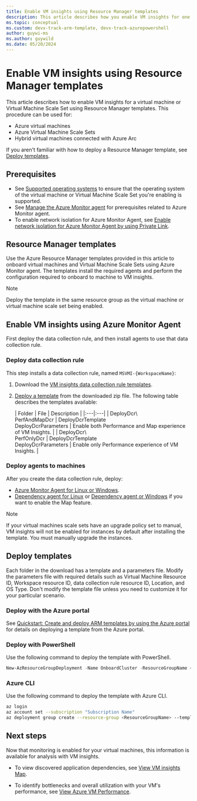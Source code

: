 ```yaml
---
title: Enable VM insights using Resource Manager templates
description: This article describes how you enable VM insights for one or more Azure virtual machines or Virtual Machine Scale Sets by using Azure PowerShell or Azure Resource Manager templates.
ms.topic: conceptual
ms.custom: devx-track-arm-template, devx-track-azurepowershell
author: guywi-ms
ms.author: guywild
ms.date: 05/20/2024
---
```


# Enable VM insights using Resource Manager templates
This article describes how to enable VM insights for a virtual machine or Virtual Machine Scale Set using Resource Manager templates. This procedure can be used for:

- Azure virtual machines
- Azure Virtual Machine Scale Sets
- Hybrid virtual machines connected with Azure Arc

If you aren't familiar with how to deploy a Resource Manager template, see [Deploy templates](#deploy-templates).

## Prerequisites

- See [Supported operating systems](./vminsights-enable-overview.md#supported-operating-systems) to ensure that the operating system of the virtual machine or Virtual Machine Scale Set you're enabling is supported. 
- See [Manage the Azure Monitor agent](../agents/azure-monitor-agent-manage.md#prerequisites) for prerequisites related to Azure Monitor agent.
- To enable network isolation for Azure Monitor Agent, see [Enable network isolation for Azure Monitor Agent by using Private Link](../agents/azure-monitor-agent-private-link.md).

## Resource Manager templates
Use the Azure Resource Manager templates provided in this article to onboard virtual machines and Virtual Machine Scale Sets using Azure Monitor agent. The templates install the required agents and perform the configuration required to onboard to machine to VM insights.

>[!NOTE]
> Deploy the template in the same resource group as the virtual machine or virtual machine scale set being enabled.

## Enable VM insights using Azure Monitor Agent
First deploy the data collection rule, and then install agents to use that data collection rule. 

###  Deploy data collection rule

This step installs a data collection rule, named `MSVMI-{WorkspaceName}`:

1. Download the [VM insights data collection rule templates](https://github.com/Azure/AzureMonitorForVMs-ArmTemplates/releases/download/vmi_ama_ga/DeployDcr.zip).
1. [Deploy a template](#deploy-templates) from the downloaded zip file. The following table describes the templates available:

   | Folder | File | Description |
   |:---|:---|
   | DeployDcr\\<br>PerfAndMapDcr | DeployDcrTemplate<br>DeployDcrParameters | Enable both Performance and Map experience of VM Insights. |
   | DeployDcr\\<br>PerfOnlyDcr | DeployDcrTemplate<br>DeployDcrParameters | Enable only Performance experience of VM Insights. |

### Deploy agents to machines

After you create the data collection rule, deploy:

- [Azure Monitor Agent for Linux or Windows](../agents/resource-manager-agent.md#azure-monitor-agent).
- [Dependency agent for Linux](../../virtual-machines/extensions/agent-dependency-linux.md) or [Dependency agent or Windows](../../virtual-machines/extensions/agent-dependency-windows.md) if you want to enable the Map feature. 
  
> [!NOTE]
> If your virtual machines scale sets have an upgrade policy set to manual, VM insights will not be enabled for instances by default after installing the template. You must manually upgrade the instances.

## Deploy templates
Each folder in the download has a template and a parameters file. Modify the parameters file with required details such as Virtual Machine Resource ID, Workspace resource ID, data collection rule resource ID, Location, and OS Type. Don't modify the template file unless you need to customize it for your particular scenario.

### Deploy with the Azure portal
See  [Quickstart: Create and deploy ARM templates by using the Azure portal](../../azure-resource-manager/resource-manager-quickstart-create-templates-use-the-portal.md) for details on deploying a template from the Azure portal.

### Deploy with PowerShell
Use the following command to deploy the template with PowerShell.

```PowerShell
New-AzResourceGroupDeployment -Name OnboardCluster -ResourceGroupName <ResourceGroupName> -TemplateFile <Template.json> -TemplateParameterFile <Parameters.json>
```

### Azure CLI
Use the following command to deploy the template with Azure CLI.

```sh
az login
az account set --subscription "Subscription Name"
az deployment group create --resource-group <ResourceGroupName> --template-file <Template.json> --parameters <Parameters.json>
```

## Next steps

Now that monitoring is enabled for your virtual machines, this information is available for analysis with VM insights.

- To view discovered application dependencies, see [View VM insights Map](vminsights-maps.md).

- To identify bottlenecks and overall utilization with your VM's performance, see [View Azure VM Performance](vminsights-performance.md).
